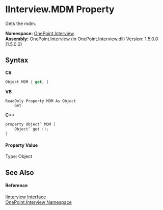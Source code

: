 # IInterview.MDM Property 
 

Gets the mdm.

**Namespace:**&nbsp;<a href="N_OnePoint_Interview">OnePoint.Interview</a><br />**Assembly:**&nbsp;OnePoint.Interview (in OnePoint.Interview.dll) Version: 1.5.0.0 (1.5.0.0)

## Syntax

**C#**<br />
``` C#
Object MDM { get; }
```

**VB**<br />
``` VB
ReadOnly Property MDM As Object
	Get
```

**C++**<br />
``` C++
property Object^ MDM {
	Object^ get ();
}
```


#### Property Value
Type: Object

## See Also


#### Reference
<a href="T_OnePoint_Interview_IInterview">IInterview Interface</a><br /><a href="N_OnePoint_Interview">OnePoint.Interview Namespace</a><br />